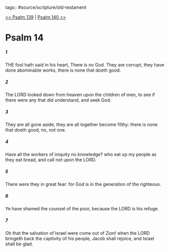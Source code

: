 tags:: #source/scripture/old-testament

[<< Psalm 139](old-testament/19_Psalms/Psalm_139.md) | [Psalm 140 >>](old-testament/19_Psalms/Psalm_140.md)

# Psalm 14

##### 1

THE fool hath said in his heart, There is no God. They are corrupt, they have done abominable works, there is none that doeth good.

##### 2

The LORD looked down from heaven upon the children of men, to see if there were any that did understand, and seek God.

##### 3

They are all gone aside, they are all together become filthy: there is none that doeth good, no, not one.

##### 4

Have all the workers of iniquity no knowledge? who eat up my people as they eat bread, and call not upon the LORD.

##### 5

There were they in great fear: for God is in the generation of the righteous.

##### 6

Ye have shamed the counsel of the poor, because the LORD is his refuge.

##### 7

Oh that the salvation of Israel were come out of Zion! when the LORD bringeth back the captivity of his people, Jacob shall rejoice, and Israel shall be glad.
